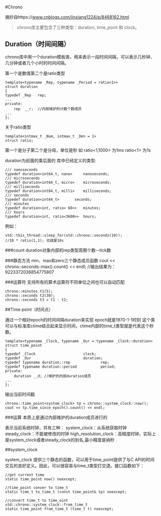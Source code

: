 #Chrono

摘抄自https://www.cnblogs.com/jinxiang1224/p/8468162.html

> chrono库主要包含了三种类型：duration, time_point 和 clock。

## Duration（时间间隔）

chrono库中用一个duration模板类，用来表示一段时间间隔，可以表示几秒钟、几分钟或者几个小时的时间间隔。

第一个是数值第二个是ratio类型
```
template<typename _Rep, typename _Period = ratio<1>>
struct duration
{
typedef _Rep   rep;
...
private:
    rep  __r;  //内部维护的计数个数成员
...
};
```

关于ratio类型
```
template<intmax_t _Num, intmax_t _Den = 1>
struct ratio;
```
第一个是分子第二个是分母，单位是秒
如 ratio<1,1000> 为1ms
     ratio<1> 为1s

duration为前面的乘后面的
库中已经定义的类型:
```
/// nanoseconds
typedef duration<int64_t, nano>     nanoseconds;
/// microseconds
typedef duration<int64_t, micro>    microseconds;
/// milliseconds
typedef duration<int64_t, milli>    milliseconds;
/// seconds
typedef duration<int64_t>       seconds;
/// minutes
typedef duration<int, ratio< 60>>   minutes;
/// hours
typedef duration<int, ratio<3600>>  hours;
```
例如：
```
std::this_thread::sleep_for(std::chrono::seconds(10));
//10 * ratio(1,1); 也就是10s
```

###count
duration对象内部的rep类型周期个数--tick数

###静态方法
min、max和zero三个静态成员函数
cout << chrono::seconds::max().count() << endl;
//输出结果为：9223372036854775807

###运算符
支持所有的算术运算符不同单位之间也可以自动匹配
```
chrono::minutes t1(5);
chrono::seconds t2(30);
chrono::seconds t3 = t1 - t2;
```

##Time point（时间点）

通过一个相对epoch的时间间隔duration来实现
epoch就是1970-1-1时刻
这个类可以与标准库ctime结合起来显示时间，ctime内部的time_t类型就是代表这个秒数。
```
template<typename _Clock, typename _Dur = typename _Clock::duration>
struct time_point
{
typedef _Clock                      clock;
typedef _Dur                        duration;
typedef typename duration::rep              rep;
typedef typename duration::period           period;
private:
    duration __d; //维护的内部duration成员
...
};
```

输出当前时间戳
```
chrono::time_point<system_clock> tp = chrono::system_clock::now();
cout << tp.time_since_epoch().count() << endl;
```

###运算
本质上是通过内部维护的duration成员进行的

表示当前系统时钟，共有三种：
system_clock：从系统获取时钟
steady_clock：不能被修改的时钟
high_resolution_clock：高精度时钟，实际上是system_clock或者steady_clock的别名,最小精度是纳秒


##system_clock

system_clock 提供三个静态的函数，可以用于time_point提供了与C API的时间交互的良好定义。因此，可以很容易与time_t类型打交道。接口函数如下：

```
//get current time
static time_point now() noexcept;

//time_point conver to time_t
static time_t to_time_t (const time_point& tp) noexcept;

//convert time_t to time_oint
std::chrono::system_clock::from_time_t
static time_point from_time_t (time_t t) noexcept;
```



